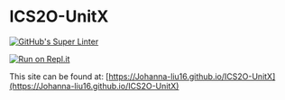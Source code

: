 # ICS2O-UnitX

[![GitHub's Super Linter](https://github.com/Johanna-liu16/ICS2O-UnitX/workflows/GitHub's%20Super%20Linter/badge.svg)](https://github.com/Johanna-liu16/ICS2O-UnitX/actions)

[![Run on Repl.it](https://repl.it/badge/github/Johanna-liu16/ICS2O-UnitX)](https://repl.it/github/Johanna-liu16/ICS2O-UnitX)

This site can be found at: [https://Johanna-liu16.github.io/ICS2O-UnitX](https://Johanna-liu16.github.io/ICS2O-UnitX)
